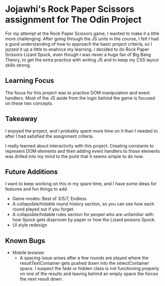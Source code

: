 # Jojawhi's Rock Paper Scissors assignment for The Odin Project

For my attempt at the Rock Paper Scissors game, I wanted to make it a little more challenging. After going through the JS units in the course, I felt I had a good understanding of how to approach the basic project criteria, so I jazzed it up a little to enahnce my learning. I decided to do Rock Paper Scissors Lizard Spock, even though I was never a huge fan of Big Bang Theory, to get the extra practice with writing JS and to keep my CSS layout skills strong.

## Learning Focus

The focus for this project was to practice DOM manipulation and event handlers. Most of the JS aside from the logic behind the game is focused on these two concepts.

## Takeaway

I enjoyed the project, and I probably spent more time on it than I needed to after I had satisfied the assignment criteria.

I really learned about interactivity with this project. Creating constants to represent DOM elements and then adding event handlers to those elements was drilled into my mind to the point that it seems simple to do now.

## Future Additions

I want to keep working on this in my spare time, and I have some ideas for features and fun things to add.

  - Game modes: Best of 3/5/7, Endless
  - A collapsible/hidable round history section, so you can see how each round played out if you forget.
  - A collapsible/hidable rules section for peopel who are unfamiliar with how Spock gets disproven by paper or how the Lizard poisons Spock.
  - UI style redesign

## Known Bugs

- Mobile browser
  - A spacing issue arises after a few rounds are played where the resultTextContainer gets pushed down into the selectContainer space. I suspect the fade or hidden class is not functioning properly on one of the results and leaving behind an empty space the forces the next result down.



